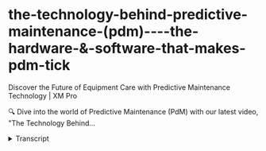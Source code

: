 # the-technology-behind-predictive-maintenance-(pdm)----the-hardware-&-software-that-makes-pdm-tick
<!-- embeded video removed -->



Discover the Future of Equipment Care with Predictive Maintenance Technology | XM Pro

🔍 Dive into the world of Predictive Maintenance (PdM) with our latest video, "The Technology Behind...
<details>
<summary>Transcript</summary>Discover the Future of Equipment Care with Predictive Maintenance Technology | XM Pro

🔍 Dive into the world of Predictive Maintenance (PdM) with our latest video, "The Technology Behind...
hello and welcome to an overview of the

technology behind predictive

maintenance today we're delving into the

critical hardware and software

components that make predictive

maintenance a reality in various

Industries predictive maintenance marks

a departure from traditional maintenance

methods it leverages real-time data and

analytics to anticipate maintenance

needs that are based on the actual

condition of equipment moving away from

fixed schedules or reactive measures

the aim of predictive maintenance is to

foresee potential failures before they

occur this method seeks to reduce

downtime prolong equipment life and

efficiently utilized maintenance

resources it involves the continuous

monitoring of equipment's condition and

performance using sensors and data

collection methods this data is then

analyzed to pinpoint potential issues in

the realm of Hardware sensors stand as

the foundation of predictive maintenance

systems they monitor various parameters

that reflect the health of equipment

including vibration temperature pressure

and more data acquisition systems are

also pivotal collecting formatting and

transmitting data from sensors for

further

analysis connectivity devices play a

crucial role too ensuring smooth data

transmission from Machinery to analysis

systems whether through wired networks

or wireless connections on the software

side data analytics software take Center

Stage IT processes the collected data

identifying patterns and

anomalies this software encompasses data

analysis pattern recognition

visualization and predictive alerts all

while integrating with other systems

predictive modeling is another key

component involving the creation of

mathematical models that use historical

and real-time data to forecast equipment

failures often employing machine

learning

techniques maintenance management

software is also essential overseeing

maintenance activities integrating

predictive maintenance data and

facilitating task scheduling and work

order management the effective

functioning of predictive maintenance

systems hinges on the seamless

integration of hardware and software

components this integration ensures a

comprehensive and efficient maintenance

solution not sure where to start on your

predictive maintenance Journey reach out

to the team at XM Pro and our expert

team can help you operate your plan at

full

potential
</details>